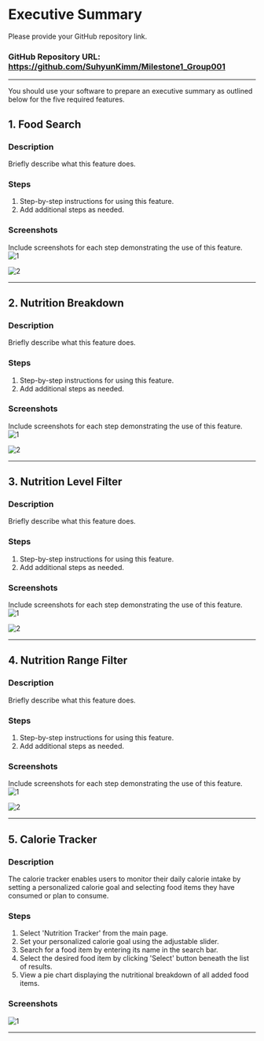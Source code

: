# Executive Summary

Please provide your GitHub repository link.
### GitHub Repository URL: https://github.com/SuhyunKimm/Milestone1_Group001

---

You should use your software to prepare an executive summary as outlined below for the five required features.

## 1. Food Search
### Description  
Briefly describe what this feature does.

### Steps
1. Step-by-step instructions for using this feature.
2. Add additional steps as needed.

### Screenshots
Include screenshots for each step demonstrating the use of this feature.  
![1](./visual_design.png)

![2](./visual_design.png)

---

## 2. Nutrition Breakdown
### Description  
Briefly describe what this feature does.

### Steps
1. Step-by-step instructions for using this feature.
2. Add additional steps as needed.

### Screenshots
Include screenshots for each step demonstrating the use of this feature.  
![1](./visual_design.png)

![2](./visual_design.png)

---

## 3. Nutrition Level Filter
### Description  
Briefly describe what this feature does.

### Steps
1. Step-by-step instructions for using this feature.
2. Add additional steps as needed.

### Screenshots
Include screenshots for each step demonstrating the use of this feature.    
![1](./visual_design.png)

![2](./visual_design.png)


---

## 4. Nutrition Range Filter
### Description  
Briefly describe what this feature does.

### Steps
1. Step-by-step instructions for using this feature.
2. Add additional steps as needed.

### Screenshots
Include screenshots for each step demonstrating the use of this feature.    
![1](./visual_design.png)

![2](./visual_design.png)


---

## 5. Calorie Tracker
### Description  
The calorie tracker enables users to monitor their daily calorie intake by setting a personalized calorie goal and selecting food items they have consumed or plan to consume.

### Steps
1. Select 'Nutrition Tracker' from the main page.
2. Set your personalized calorie goal using the adjustable slider.
3. Search for a food item by entering its name in the search bar.
4. Select the desired food item by clicking 'Select' button beneath the list of results.
5. View a pie chart displaying the nutritional breakdown of all added food items.

### Screenshots

![1](./tracker_screenshot.png)



---

